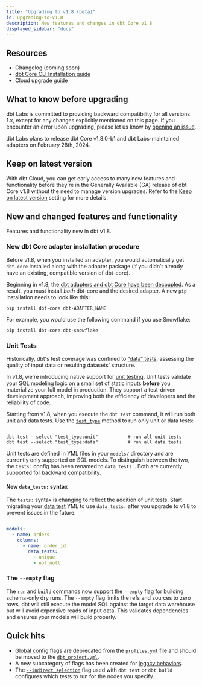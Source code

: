 ```yaml
---
title: "Upgrading to v1.8 (beta)"
id: upgrading-to-v1.8
description: New features and changes in dbt Core v1.8
displayed_sidebar: "docs"
---
```


## Resources

- Changelog (coming soon)
- [dbt Core CLI Installation guide](/docs/core/installation-overview)
- [Cloud upgrade guide](/docs/dbt-versions/upgrade-dbt-version-in-cloud)

## What to know before upgrading

dbt Labs is committed to providing backward compatibility for all versions 1.x, except for any changes explicitly mentioned on this page. If you encounter an error upon upgrading, please let us know by [opening an issue](https://github.com/dbt-labs/dbt-core/issues/new).

dbt Labs plans to release dbt Core v1.8.0-b1 and dbt Labs-maintained adapters on February 28th, 2024.

## Keep on latest version 

With dbt Cloud, you can get early access to many new features and functionality before they're in the Generally Available (GA) release of dbt Core v1.8 without the need to manage version upgrades. Refer to the [Keep on latest version](/docs/dbt-versions/upgrade-dbt-version-in-cloud) setting for more details.

## New and changed features and functionality

Features and functionality new in dbt v1.8.

### New dbt Core adapter installation procedure

Before v1.8, when you installed an adapter, you would automatically get `dbt-core` installed along with the adapter package (if you didn’t already have an existing, compatible version of dbt-core).

Beginning in v1.8, the [dbt adapters and dbt Core have been decoupled](https://github.com/dbt-labs/dbt-adapters/discussions/87). As a result, you must install _both_ dbt-core and the desired adapter. A new `pip` installation needs to look like this:

```shell
pip install dbt-core dbt-ADAPTER_NAME
```

For example, you would use the following command if you use Snowflake:
```shell
pip install dbt-core dbt-snowflake
```

### Unit Tests

Historically, dbt's test coverage was confined to [“data” tests](/docs/build/data-tests), assessing the quality of input data or resulting datasets' structure.

In v1.8, we're introducing native support for [unit testing](/docs/build/unit-tests). Unit tests validate your SQL modeling logic on a small set of static inputs __before__ you materialize your full model in production. They support a test-driven development approach, improving both the efficiency of developers and the reliability of code.

Starting from v1.8, when you execute the `dbt test` command, it will run both unit and data tests. Use the [`test_type`](/reference/node-selection/methods#the-test_type-method) method to run only unit or data tests:

```shell

dbt test --select "test_type:unit"           # run all unit tests
dbt test --select "test_type:data"           # run all data tests

```

Unit tests are defined in YML files in your `models/` directory and are currently only supported on SQL models. To distinguish between the two, the `tests:` config has been renamed to `data_tests:`. Both are currently supported for backward compatibility.

#### New `data_tests:` syntax

The `tests:` syntax is changing to reflect the addition of unit tests. Start migrating your [data test](/docs/build/data-tests#new-test-syntax) YML to use `data_tests:` after you upgrade to v1.8 to prevent issues in the future.

```yml

models:
  - name: orders
    columns:
      - name: order_id
        data_tests:
          - unique
          - not_null


```

### The `--empty` flag

The [`run`](/reference/commands/run#the-`--empty`-flag) and [`build`](/reference/commands/build#the---empty-flag) commands now support the `--empty` flag for building schema-only dry runs. The `--empty` flag limits the refs and sources to zero rows. dbt will still execute the model SQL against the target data warehouse but will avoid expensive reads of input data. This validates dependencies and ensures your models will build properly.

## Quick hits

- [Global config flags](/reference/global-configs/about-global-configs) are deprecated from the [`profiles.yml`](/docs/core/connect-data-platform/profiles.yml) file and should be moved to the [`dbt_project.yml`](/reference/dbt_project.yml).
- A new subcategory of flags has been created for [legacy behaviors](/reference/global-configs/legacy-behaviors).
- The [`--indirect_selection`](/reference/global-configs/indirect-selection) flag used with `dbt test` or `dbt build` configures which tests to run for the nodes you specify.

